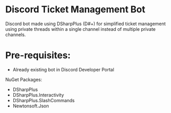 # Discord Ticket Management Bot
Discord bot made using DSharpPlus (D#+) for simplified ticket management using private threads within a single channel instead of multiple private channels.

# Pre-requisites:
- Already existing bot in Discord Developer Portal

NuGet Packages:
- DSharpPlus
- DSharpPlus.Interactivity
- DSharpPlus.SlashCommands
- Newtonsoft.Json
